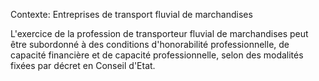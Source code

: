 Contexte: Entreprises de transport fluvial de marchandises

L'exercice de la profession de transporteur fluvial de marchandises peut être subordonné à des conditions d'honorabilité professionnelle, de capacité financière et de capacité professionnelle, selon des modalités fixées par décret en Conseil d'Etat.